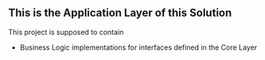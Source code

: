 ﻿## This is the Application Layer of this Solution

This project is supposed to contain
* Business Logic implementations for interfaces defined in the Core Layer